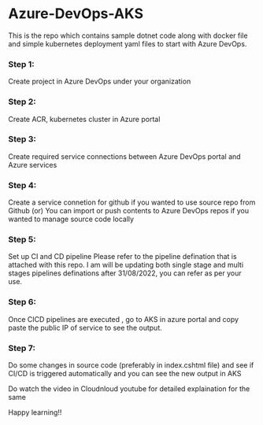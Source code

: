 # Azure-DevOps-AKS

This is the repo which contains sample dotnet code along with docker file and simple kubernetes deployment yaml files to start with Azure DevOps.

### Step  1:
Create project in Azure DevOps under your organization

### Step 2: 
Create ACR, kubernetes cluster in Azure portal

### Step 3:
Create required service connections between Azure DevOps portal and Azure services

### Step 4:
Create a service connetion for github if you wanted to use source repo from Github
(or)
You can import or push contents to Azure DevOps repos if you wanted to manage source code locally

### Step 5:
Set up CI and CD pipeline
Please refer to the pipeline defination that is attached with this repo.
I am will be updating both single stage and multi stages pipelines definations after 31/08/2022, you can refer as per your use.

### Step 6:
Once CICD pipelines are executed , go to AKS in azure portal and copy paste the public IP of service to see the output.

### Step 7:
Do some changes in source code (preferably in index.cshtml file) and see if CI/CD is triggered automatically and you can see the new output in AKS

Do watch the video in Cloudnloud youtube for detailed explaination for the same

Happy learning!!

